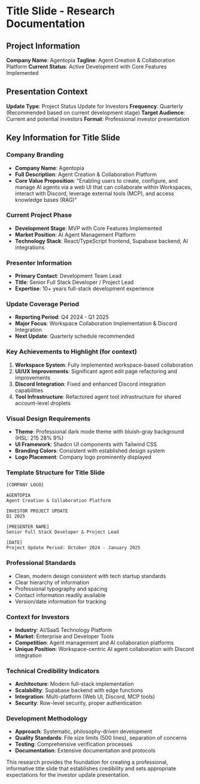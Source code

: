 # Title Slide - Research Documentation

## Project Information
**Company Name**: Agentopia
**Tagline**: Agent Creation & Collaboration Platform
**Current Status**: Active Development with Core Features Implemented

## Presentation Context
**Update Type**: Project Status Update for Investors
**Frequency**: Quarterly (Recommended based on current development stage)
**Target Audience**: Current and potential investors
**Format**: Professional investor presentation

## Key Information for Title Slide

### Company Branding
- **Company Name**: Agentopia
- **Full Description**: Agent Creation & Collaboration Platform
- **Core Value Proposition**: "Enabling users to create, configure, and manage AI agents via a web UI that can collaborate within Workspaces, interact with Discord, leverage external tools (MCP), and access knowledge bases (RAG)"

### Current Project Phase
- **Development Stage**: MVP with Core Features Implemented
- **Market Position**: AI Agent Management Platform
- **Technology Stack**: React/TypeScript frontend, Supabase backend, AI integrations

### Presenter Information
- **Primary Contact**: Development Team Lead
- **Title**: Senior Full Stack Developer / Project Lead
- **Expertise**: 10+ years full-stack development experience

### Update Coverage Period
- **Reporting Period**: Q4 2024 - Q1 2025
- **Major Focus**: Workspace Collaboration Implementation & Discord Integration
- **Next Update**: Quarterly schedule recommended

### Key Achievements to Highlight (for context)
1. **Workspace System**: Fully implemented workspace-based collaboration
2. **UI/UX Improvements**: Significant agent edit page refactoring and improvements
3. **Discord Integration**: Fixed and enhanced Discord integration capabilities
4. **Tool Infrastructure**: Refactored agent tool infrastructure for shared account-level droplets

### Visual Design Requirements
- **Theme**: Professional dark mode theme with bluish-gray background (HSL: 215 28% 9%)
- **UI Framework**: Shadcn UI components with Tailwind CSS
- **Branding Colors**: Consistent with established design system
- **Logo Placement**: Company logo prominently displayed

### Template Structure for Title Slide
```
[COMPANY LOGO]

AGENTOPIA
Agent Creation & Collaboration Platform

INVESTOR PROJECT UPDATE
Q1 2025

[PRESENTER NAME]
Senior Full Stack Developer & Project Lead

[DATE]
Project Update Period: October 2024 - January 2025
```

### Professional Standards
- Clean, modern design consistent with tech startup standards
- Clear hierarchy of information
- Professional typography and spacing
- Contact information readily available
- Version/date information for tracking

### Context for Investors
- **Industry**: AI/SaaS Technology Platform
- **Market**: Enterprise and Developer Tools
- **Competition**: Agent management and AI collaboration platforms
- **Unique Position**: Workspace-centric AI agent collaboration with Discord integration

### Technical Credibility Indicators
- **Architecture**: Modern full-stack implementation
- **Scalability**: Supabase backend with edge functions
- **Integration**: Multi-platform (Web UI, Discord, MCP tools)
- **Security**: Row-level security, proper authentication

### Development Methodology
- **Approach**: Systematic, philosophy-driven development
- **Quality Standards**: File size limits (500 lines), separation of concerns
- **Testing**: Comprehensive verification processes
- **Documentation**: Extensive documentation and protocols

This research provides the foundation for creating a professional, informative title slide that establishes credibility and sets appropriate expectations for the investor update presentation. 